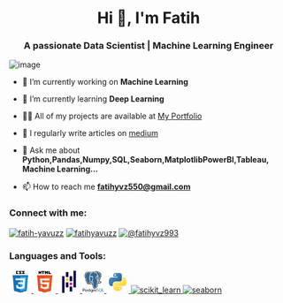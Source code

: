 <h1 align="center">Hi 👋, I'm Fatih</h1>
<h3 align="center">A passionate Data Scientist | Machine Learning Engineer</h3>

![image](https://github.com/user-attachments/assets/f42a401f-6a27-487a-8d14-4c8685dc1f6a)


- 🔭 I’m currently working on **Machine Learning**

- 🌱 I’m currently learning **Deep Learning**

- 👨‍💻 All of my projects are available at [My Portfolio](https://fatihyavuz.vercel.app/)

- 📝 I regularly write articles on [medium](https://medium.com/@fatihyvz993)

- 💬 Ask me about **Python,Pandas,Numpy,SQL,Seaborn,MatplotlibPowerBI,Tableau, Machine Learning...**

- 📫 How to reach me **fatihyvz550@gmail.com**

<h3 align="left">Connect with me:</h3>
<p align="left">
<a href="https://linkedin.com/in/fatih-yavuzz" target="blank"><img align="center" src="https://raw.githubusercontent.com/rahuldkjain/github-profile-readme-generator/master/src/images/icons/Social/linked-in-alt.svg" alt="fatih-yavuzz" height="30" width="40" /></a>
<a href="https://kaggle.com/fatihyavuzz" target="blank"><img align="center" src="https://raw.githubusercontent.com/rahuldkjain/github-profile-readme-generator/master/src/images/icons/Social/kaggle.svg" alt="fatihyavuzz" height="30" width="40" /></a>
<a href="https://medium.com/@fatihyvz993" target="blank"><img align="center" src="https://raw.githubusercontent.com/rahuldkjain/github-profile-readme-generator/master/src/images/icons/Social/medium.svg" alt="@fatihyvz993" height="30" width="40" /></a>
</p>

<h3 align="left">Languages and Tools:</h3>
<p align="left"> <a href="https://www.w3schools.com/css/" target="_blank" rel="noreferrer"> <img src="https://raw.githubusercontent.com/devicons/devicon/master/icons/css3/css3-original-wordmark.svg" alt="css3" width="40" height="40"/> </a> <a href="https://www.w3.org/html/" target="_blank" rel="noreferrer"> <img src="https://raw.githubusercontent.com/devicons/devicon/master/icons/html5/html5-original-wordmark.svg" alt="html5" width="40" height="40"/> </a> <a href="https://pandas.pydata.org/" target="_blank" rel="noreferrer"> <img src="https://raw.githubusercontent.com/devicons/devicon/2ae2a900d2f041da66e950e4d48052658d850630/icons/pandas/pandas-original.svg" alt="pandas" width="40" height="40"/> </a> <a href="https://www.postgresql.org" target="_blank" rel="noreferrer"> <img src="https://raw.githubusercontent.com/devicons/devicon/master/icons/postgresql/postgresql-original-wordmark.svg" alt="postgresql" width="40" height="40"/> </a> <a href="https://www.python.org" target="_blank" rel="noreferrer"> <img src="https://raw.githubusercontent.com/devicons/devicon/master/icons/python/python-original.svg" alt="python" width="40" height="40"/> </a> <a href="https://scikit-learn.org/" target="_blank" rel="noreferrer"> <img src="https://upload.wikimedia.org/wikipedia/commons/0/05/Scikit_learn_logo_small.svg" alt="scikit_learn" width="40" height="40"/> </a> <a href="https://seaborn.pydata.org/" target="_blank" rel="noreferrer"> <img src="https://seaborn.pydata.org/_images/logo-mark-lightbg.svg" alt="seaborn" width="40" height="40"/> </a> </p>
